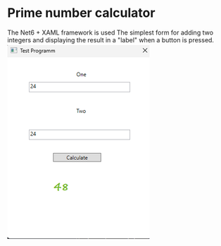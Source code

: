 # Prime number calculator
The Net6 + XAML framework is used
The simplest form for adding two integers and displaying the result in a "label" when a button is pressed.
![Иллюстрация к проекту](https://github.com/tiko34/Net6_XAML_One_Plus_One/blob/main/Window.png)
